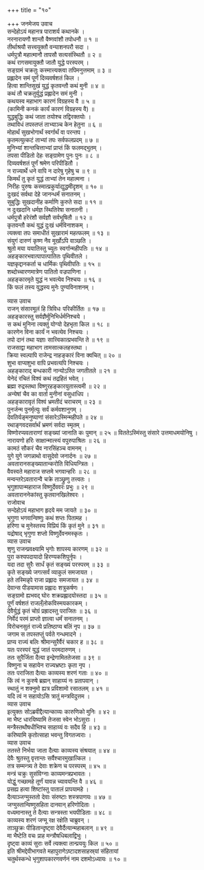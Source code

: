 +++
title = "१०"

+++
जनमेजय उवाच  
सन्देहोऽयं महानत्र पाराशर्य कथानके ।  
नरनारायणौ शान्तौ वैष्णवांशौ तपोधनौ ॥ १ ॥  
तीर्थाश्रयौ सत्त्वयुक्तौ वन्याशनपरौ सदा ।  
धर्मपुत्रौ महात्मानौ तापसौ सत्यसंस्थितौ ॥ २ ॥  
कथं रागसमायुक्तौ जातौ युद्धे परस्परम् ।  
सङ्ग्रामं चक्रतुः कस्मात्त्यक्त्वा तपिमनुत्तमाम् ॥ ३ ॥  
प्रह्लादेन समं पूर्णं दिव्यवर्षशतं किल ।  
हित्वा शान्तिसुखं युद्धं कृतवन्तौ कथं मुनी ॥ ४ ॥  
कथं तौ चक्रतुर्युद्धं प्रह्लादेन समं मुनी ।  
कथयस्व महाभाग कारणं विग्रहस्य वै ॥ ५ ॥  
(कामिनी कनकं कार्यं कारणं विग्रहस्य वै) ॥  
युद्धबुद्धिः कथं जाता तयोश्च तद्विरक्तयोः ।  
तथाविधं तपस्तप्तं ताभ्याञ्च केन हेतुना ॥ ६ ॥  
मोहार्थं सुखभोगार्थं स्वर्गार्थं वा परन्तप ।  
कृतमत्युत्कटं ताभ्यां तपः सर्वफलप्रदम् ॥ ७ ॥  
मुनिभ्यां शान्तचित्ताभ्यां प्राप्तं किं फलमद्‌भुतम् ।  
तपसा पीडितो देहः सङ्ग्रामेण पुनः पुनः ॥ ८ ॥  
दिव्यवर्षशतं पूर्णं श्रमेण परिपीडितौ ।  
न राज्यार्थे धने वापि न दारेषु गृहेषु च ॥ ९ ॥  
किमर्थं तु कृतं युद्धं ताभ्यां तेन महात्मना ।  
निरीहः पुरुषः कस्मात्प्रकुर्याद्युद्धमीदृशम् ॥ १० ॥  
दुःखदं सर्वथा देहे जानन्धर्मं सनातनम् ।  
सुबुद्धिः सुखदानीह कर्माणि कुरुते सदा ॥ ११ ॥  
न दुःखदानि धर्मज्ञ स्थितिरेषा सनातनी ।  
धर्मपुत्रौ हरेरंशौ सर्वज्ञौ सर्वभूषितौ ॥ १२ ॥  
कृतवन्तौ कथं युद्धं दुःखं धर्मविनाशकम् ।  
त्यक्त्वा तपः समाधीतं सुखारामं महत्फलम् ॥ १३ ॥  
संयुगं दारुणं कृष्ण नैव मूर्खोऽपि वाञ्छति ।  
श्रुतो मया ययातिस्तु च्युतः स्वर्गान्महीपतिः ॥ १४ ॥  
अहङ्कारभवात्पापात्पातितः पृथिवीतले ।  
यज्ञकृद्दानकर्ता च धार्मिकः पृथिवीपतिः ॥ १५ ॥  
शब्दोच्चारणमात्रेण पातितो वज्रपाणिना ।  
अहङ्कारमृते युद्धं न भवत्येव निश्चयः ॥ १६ ॥  
किं फलं तस्य युद्धस्य मुनेः पुण्यविनाशनम् ।  
  
व्यास उवाच  
राजन् संसारमूलं हि त्रिविधः परिकीर्तितः ॥ १७ ॥  
अहङ्कारस्तु सर्वज्ञैर्मुनिभिर्धर्मनिश्चये ।  
स कथं मुनिना त्यक्तुं योग्यो देहभृता किल ॥ १८ ॥  
कारणेन विना कार्यं न भवत्येव निश्चयः ।  
तपो दानं तथा यज्ञाः सात्त्विकात्प्रभवन्ति ते ॥ १९ ॥  
राजसाद्वा महाभाग तामसात्कलहस्तथा ।  
क्रिया स्वल्पापि राजेन्द्र नाहङ्कारं विना क्वचित् ॥ २० ॥  
शुभा वाप्यशुभा वापि प्रभवत्यपि निश्चयः ।  
अहङ्काराद्‌ बन्धकारी नान्योऽस्ति जगतीतले ॥ २१ ॥  
येनेदं रचितं विश्वं कथं तद्रहितं भवेत् ।  
ब्रह्मा रुद्रस्तथा विष्णुरहङ्कारयुतास्त्वमी ॥ २२ ॥  
अन्येषां चैव का वार्ता मुनीनां वसुधाधिप ।  
अहङ्कारावृतं विश्वं भ्रमतीदं चराचरम् ॥ २३ ॥  
पुनर्जन्म पुनर्मृत्युः सर्वं कर्मवशानुगम् ।  
देवतिर्यङ्‌मनुष्याणां संसारेऽस्मिन्महीपते ॥ २४ ॥  
रथाङ्गवदसर्वार्थं भ्रमणं सर्वदा स्मृतम् ।  
विष्णोरप्यवताराणां सङ्ख्यां जानाति कः पुमान् ॥ २५ ॥
विततेऽस्मिंस्तु संसारे उत्तमाधमयोनिषु ।  
नारायणो हरिः साक्षान्मात्स्यं वपुरुपाश्रितः ॥ २६ ॥  
कामठं सौकरं चैव नारसिंहञ्च वामनम् ।  
युगे युगे जगन्नाथो वासुदेवो जनार्दनः ॥ २७ ॥  
अवतारानसङ्ख्यातान्करोति विधियन्त्रितः ।  
वैवस्वते महाराज सप्तमे भगवान्हरिः ॥ २८ ॥  
मन्वन्तरेऽवतारान्वै चक्रे ताञ्छ्रुणु तत्त्वतः ।  
भृगुशापान्महाराज विष्णुर्देववरः प्रभुः ॥ २९ ॥  
अवताराननेकांस्तु कृतवानखिलेश्वरः ।  
राजोवाच  
सन्देहोऽयं महाभाग हृदये मम जायते ॥ ३० ॥  
भृगुणा भगवान्विष्णुः कथं शप्तः पितामह ।  
हरिणा च मुनेस्तस्य विप्रियं किं कृतं मुने ॥ ३१ ॥  
यद्रोषाद्‌ भृगुणा शप्तो विष्णुर्देवनमस्कृतः ।  
व्यास उवाच  
शृणु राजन्प्रवक्ष्यामि भृगोः शापस्य कारणम् ॥ ३२ ॥  
पुरा कश्यपदायादो हिरण्यकशिपुर्नृपः ।  
यदा तदा सुरैः सार्धं कृतं सङ्ख्यं परस्परम् ॥ ३३ ॥  
कृते सङ्ख्ये जगत्सर्वं व्याकुलं समजायत ।  
हते तस्मिन्नृपे राजा प्रह्लादः समजायत ॥ ३४ ॥  
देवान्स पीडयामास प्रह्लादः शत्रुकर्षणः ।  
सङ्ग्रामो ह्यभवद्‌ घोरः शक्रप्रह्लादयोस्तदा ॥ ३५ ॥  
पूर्णं वर्षशतं राजल्ँलोकविस्मयकारकम् ।  
देवैर्युद्धं कृतं चोग्रं प्रह्रादस्तु पराजितः ॥ ३६ ॥  
निर्वेदं परमं प्राप्तो ज्ञात्वा धर्मं सनातनम् ।  
विरोचनसुतं राज्ये प्रतिष्ठाप्य बलिं नृप ॥ ३७ ॥  
जगाम स तपस्तप्तुं पर्वते गन्धमादने ।  
प्राप्य राज्यं बलिः श्रीमान्सुरैर्वैरं चकार ह ॥ ३८ ॥  
यतः परस्परं युद्धं जातं परमदारुणम् ।  
ततः सुरैर्जिता दैत्या इन्द्रेणामिततेजसा ॥ ३९ ॥  
विष्णुना च सहायेन राज्यभ्रष्टाः कृता नृप ।  
ततः पराजिता दैत्याः काव्यस्य शरणं गताः ॥ ४० ॥  
किं त्वं न कुरुषे ब्रह्मन् साहाय्यं नः प्रतापवान् ।  
स्थातुं न शक्नुमो ह्यत्र प्रविशामो रसातलम् ॥ ४१ ॥  
यदि त्वं न सहायोऽसि त्रातुं मन्त्रविदुत्तम ।  
व्यास उवाच  
इत्युक्तः सोऽब्रवीद्दैत्यान्काव्यः कारुणिको मुनिः ॥ ४२ ॥  
मा भैष्ट धारयिष्यामि तेजसा स्वेन भोऽसुराः ।  
मन्त्रैस्तथौषधीभिश्च साहाय्यं वः सदैव हि ॥ ४३ ॥  
करिष्यामि कृतोत्साहा भवन्तु विगतज्वराः ।  
व्यास उवाच  
ततस्ते निर्भया जाता दैत्याः काव्यस्य संश्रयात् ॥ ४४ ॥  
देवैः श्रुतस्तु वृत्तान्तः सर्वैश्चारमुखात्किल ।  
तत्र सम्मन्त्र्य ते देवाः शक्रेण च परस्परम् ॥ ४५ ॥  
मन्त्रं चक्रुः सुसंविग्नाः काव्यमन्त्रप्रभावतः ।  
योद्धुं गच्छामहे तूर्णं यावन्न च्यावयन्ति वै ॥ ४६ ॥  
प्रसह्य हत्वा शिष्टांस्तु पातालं प्रापयामहे ।  
दैत्याञ्जग्मुस्ततो देवाः संरुष्टाः शस्त्रपाणयः ॥ ४७ ॥  
जग्मुस्तान्विष्णुसहिता दानवान् हरिणोदिताः ।  
वध्यमानास्तु ते दैत्याः सन्त्रस्ता भयपीडिताः ॥ ४८ ॥  
काव्यस्य शरणं जग्मू रक्ष रक्षेति चाब्रुवन् ।  
ताञ्छुक्रः पीडितान्दृष्ट्वा देवैर्दैत्यान्महाबलान् ॥ ४९ ॥  
मा भैष्टेति वचः प्राह मन्त्रौषधिबलाद्विभुः ।  
दृष्ट्वा काव्यं सुराः सर्वे त्यक्त्वा तान्प्रययुः किल ॥ ५० ॥  
इति श्रीमद्देवीभागवते महापुराणेऽष्टादशसाहस्र्यां संहितायां  
चतुर्थस्कन्धे भृगुशापकारणवर्णनं नाम दशमोऽध्यायः ॥ १० ॥
